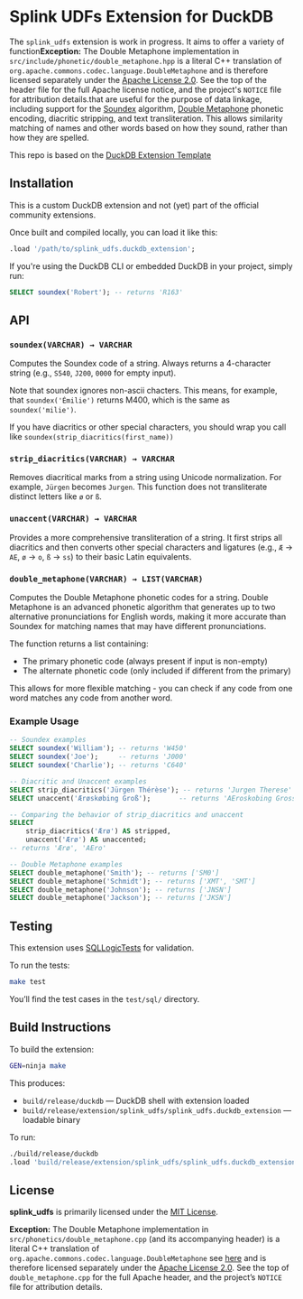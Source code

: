 # Splink UDFs Extension for DuckDB

The `splink_udfs` extension is work in progress. It aims to offer a variety of function**Exception:**
The Double Metaphone implementation in `src/include/phonetic/double_metaphone.hpp` is a literal C++ translation of `org.apache.commons.codec.language.DoubleMetaphone` and is therefore licensed separately under the [Apache License 2.0](LICENSE_APACHE). See the top of the header file for the full Apache license notice, and the project's `NOTICE` file for attribution details.that are useful for the purpose of data linkage, including support for the [Soundex](https://en.wikipedia.org/wiki/Soundex) algorithm, [Double Metaphone](https://en.wikipedia.org/wiki/Metaphone#Double_Metaphone) phonetic encoding, diacritic stripping, and text transliteration. This allows similarity matching of names and other words based on how they sound, rather than how they are spelled.

This repo is based on the [DuckDB Extension Template](https://github.com/duckdb/extension-template)
## Installation

This is a custom DuckDB extension and not (yet) part of the official community extensions.

Once built and compiled locally, you can load it like this:

```sql
.load '/path/to/splink_udfs.duckdb_extension';
```

If you're using the DuckDB CLI or embedded DuckDB in your project, simply run:

```sql
SELECT soundex('Robert'); -- returns 'R163'
```

## API

### `soundex(VARCHAR) → VARCHAR`

Computes the Soundex code of a string. Always returns a 4-character string (e.g., `S540`, `J200`, `0000` for empty input).

Note that soundex ignores non-ascii chacters.  This means, for example, that `soundex('Émilie')` returns M400, which is the same as `soundex('milie')`.

If you have diacritics or other special characters, you should wrap you call like `soundex(strip_diacritics(first_name))`

### `strip_diacritics(VARCHAR) → VARCHAR`

Removes diacritical marks from a string using Unicode normalization. For example, `Jürgen` becomes `Jurgen`. This function does not transliterate distinct letters like `ø` or `ß`.

### `unaccent(VARCHAR) → VARCHAR`

Provides a more comprehensive transliteration of a string. It first strips all diacritics and then converts other special characters and ligatures (e.g., `Æ` → `AE`, `ø` → `o`, `ß` → `ss`) to their basic Latin equivalents.

### `double_metaphone(VARCHAR) → LIST(VARCHAR)`

Computes the Double Metaphone phonetic codes for a string. Double Metaphone is an advanced phonetic algorithm that generates up to two alternative pronunciations for English words, making it more accurate than Soundex for matching names that may have different pronunciations.

The function returns a list containing:
- The primary phonetic code (always present if input is non-empty)
- The alternate phonetic code (only included if different from the primary)

This allows for more flexible matching - you can check if any code from one word matches any code from another word.

### Example Usage

```sql
-- Soundex examples
SELECT soundex('William'); -- returns 'W450'
SELECT soundex('Joe');     -- returns 'J000'
SELECT soundex('Charlie'); -- returns 'C640'

-- Diacritic and Unaccent examples
SELECT strip_diacritics('Jürgen Thérèse'); -- returns 'Jurgen Therese'
SELECT unaccent('Ærøskøbing Groß');       -- returns 'AEroskobing Gross'

-- Comparing the behavior of strip_diacritics and unaccent
SELECT
    strip_diacritics('Ærø') AS stripped,
    unaccent('Ærø') AS unaccented;
-- returns 'Ærø', 'AEro'

-- Double Metaphone examples
SELECT double_metaphone('Smith'); -- returns ['SM0']
SELECT double_metaphone('Schmidt'); -- returns ['XMT', 'SMT']
SELECT double_metaphone('Johnson'); -- returns ['JNSN']
SELECT double_metaphone('Jackson'); -- returns ['JKSN']
```

## Testing

This extension uses [SQLLogicTests](https://duckdb.org/dev/sqllogictest/intro.html) for validation.

To run the tests:

```bash
make test
```

You’ll find the test cases in the `test/sql/` directory.

## Build Instructions

To build the extension:

```bash
GEN=ninja make
```

This produces:

* `build/release/duckdb` — DuckDB shell with extension loaded
* `build/release/extension/splink_udfs/splink_udfs.duckdb_extension` — loadable binary

To run:

```bash
./build/release/duckdb
.load 'build/release/extension/splink_udfs/splink_udfs.duckdb_extension'
```

## License

**splink_udfs** is primarily licensed under the [MIT License](LICENSE).

**Exception:**
The Double Metaphone implementation in `src/phonetics/double_metaphone.cpp` (and its accompanying header) is a literal C++ translation of `org.apache.commons.codec.language.DoubleMetaphone` see [here](https://javadoc.io/doc/commons-codec/commons-codec/1.6/org/apache/commons/codec/language/DoubleMetaphone.html) and is therefore licensed separately under the [Apache License 2.0](LICENSE-APACHE). See the top of `double_metaphone.cpp` for the full Apache header, and the project’s `NOTICE` file for attribution details.
